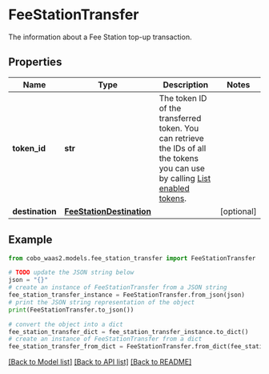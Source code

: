 # FeeStationTransfer

The information about a Fee Station top-up transaction.

## Properties

Name | Type | Description | Notes
------------ | ------------- | ------------- | -------------
**token_id** | **str** | The token ID of the transferred token. You can retrieve the IDs of all the tokens you can use by calling [List enabled tokens](https://www.cobo.com/developers/v2/api-references/wallets/list-enabled-tokens). | 
**destination** | [**FeeStationDestination**](FeeStationDestination.md) |  | [optional] 

## Example

```python
from cobo_waas2.models.fee_station_transfer import FeeStationTransfer

# TODO update the JSON string below
json = "{}"
# create an instance of FeeStationTransfer from a JSON string
fee_station_transfer_instance = FeeStationTransfer.from_json(json)
# print the JSON string representation of the object
print(FeeStationTransfer.to_json())

# convert the object into a dict
fee_station_transfer_dict = fee_station_transfer_instance.to_dict()
# create an instance of FeeStationTransfer from a dict
fee_station_transfer_from_dict = FeeStationTransfer.from_dict(fee_station_transfer_dict)
```
[[Back to Model list]](../README.md#documentation-for-models) [[Back to API list]](../README.md#documentation-for-api-endpoints) [[Back to README]](../README.md)


